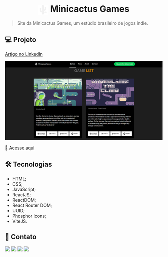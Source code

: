 <h1 align="center" style="text-align: center;">
  <img alt="Logo da Minicactus Games" src="./src/assets/minicactus-games-logo.png" style="vertical-align: middle; width: 32px; height: 32px; background-color: #1e1e1e;">
  Minicactus Games
</h1>

> Site da Minicactus Games, um estúdio brasileiro de jogos indie.

<h2>💻 Projeto</h2>

<a target="_blank" href="https://www.linkedin.com/pulse/adapta%25C3%25A7%25C3%25A3o-do-projeto-desenvolvido-na-nlw-da-para-site-machado-rocha/?trackingId=7J2SOoIfQFOO8ncz8H9LAA%3D%3D">Artigo no LinkedIn</a>

![Site da Minicactus Games](./public/minicactus-games.png)

[🔗 Acesse aqui](https://www.minicactusgames.com/)

<h2>🛠️ Tecnologias</h2>

- HTML;
- CSS;
- JavaScript;
- ReactJS;
- ReactDOM;
- React Router DOM;
- UUID;
- Phosphor Icons;
- ViteJS.

<h2>💜 Contato</h2>

<a href="https://www.linkedin.com/in/madalena-machado-rocha/" target="_blank"><img src="https://img.shields.io/badge/-LinkedIn-%230077B5?style=for-the-badge&logo=linkedin&logoColor=white" target="_blank"></a>
<a href="mailto:rochamada1997m@gmail.com"><img src="https://img.shields.io/badge/-Gmail-%23333?style=for-the-badge&logo=gmail&logoColor=white" target="_blank"></a>
<a href="http://discordapp.com/users/827312692905377802" target="_blank"><img src="https://img.shields.io/badge/Discord-7289DA?style=for-the-badge&logo=discord&logoColor=white" target="_blank"></a> 
<a href="https://www.instagram.com/madalena.machado.rocha/" target="_blank"><img src="https://img.shields.io/badge/-Instagram-%23E4405F?style=for-the-badge&logo=instagram&logoColor=white" target="_blank"></a>
